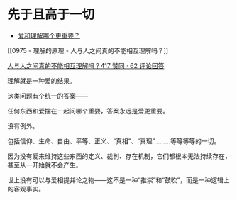 # 先于且高于一切


- [爱和理解哪个更重要？](https://www.zhihu.com/question/40017710/answer/2115880457)


[[0975 - 理解的原理 - 人与人之间真的不能相互理解吗？]]

[人与人之间真的不能相互理解吗？417 赞同 · 62 评论回答](https://www.zhihu.com/question/60621038/answer/1916755345)

理解就是一种爱的结果。

这类问题有个统一的答案——

任何东西和爱摆在一起问哪个重要，答案永远是爱更重要。

没有例外。

包括信仰、生命、自由、平等、正义、“真相”、“真理”………等等等等的一切。

因为没有爱来维持这些东西的定义、裁判、存在机制，它们都根本无法持续存在，甚至从一开始就不会产生。

世上没有可以与爱相提并论之物——这不是一种“推崇”和“鼓吹”，而是一种逻辑上的客观事实。
